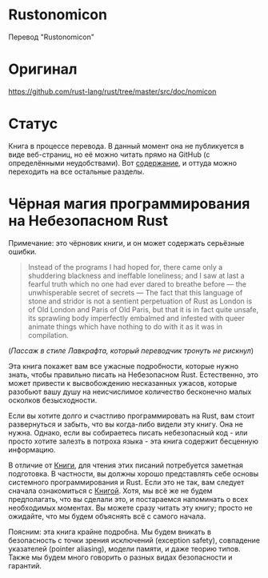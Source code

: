 # Rustonomicon

Перевод "Rustonomicon"

# Оригинал

https://github.com/rust-lang/rust/tree/master/src/doc/nomicon

# Статус

Книга в процессе перевода. В данный момент она не публикуется в виде
веб-страниц, но её можно читать прямо на GitHub (с определёнными неудобствами).
Вот [содержание][summary], и оттуда можно переходить на все остальные разделы.

[summary]: https://github.com/mkpankov/rustonomicon/blob/master/src/SUMMARY.md

# Чёрная магия программирования на Небезопасном Rust

Примечание: это чёрновик книги, и он может содержать серьёзные ошибки.

> Instead of the programs I had hoped for, there came only a shuddering
blackness and ineffable loneliness; and I saw at last a fearful truth which no
one had ever dared to breathe before — the unwhisperable secret of secrets — The
fact that this language of stone and stridor is not a sentient perpetuation of
Rust as London is of Old London and Paris of Old Paris, but that it is in fact
quite unsafe, its sprawling body imperfectly embalmed and infested with queer
animate things which have nothing to do with it as it was in compilation.

(*Пассаж в стиле Лавкрафта, который переводчик тронуть не рискнул*)

Эта книга покажет вам все ужасные подробности, которые нужно знать, чтобы
правильно писать на Небезопасном Rust. Естественно, это может привести к
высвобождению несказанных ужасов, которые разобьют вашу душу на неисчислимое
количество бесконечно малых осколков безысходности.

Если вы хотите долго и счастливо программировать на Rust, вам стоит развернуться
и забыть, что вы когда-либо видели эту книгу. Она не нужна. Однако, если вы
собираетесь писать небезопасный код - или просто хотите залезть в потроха
языка - эта книга содержит бесценную информацию.

В отличие от [Книги][trpl], для чтения этих писаний потребуется заметная
подготовка. В частности, вы должны хорошо представлять себе основы системного
программирования и Rust. Если это не так, вам следует сначала ознакомиться с
[Книгой][trpl]. Хотя, мы всё же не будем предполагать, что вы сделали это, и
постараемся напоминать о всех необходимых моментах. Вы можете сразу читать эту
книгу; просто не ожидайте, что мы будем объяснять всё с самого начала.

Поясним: эта книга крайне подробна. Мы будем вникать в безопасность с точки
зрения исключений (exception safety), совпадение указателей (pointer aliasing),
модели памяти, и даже теорию типов. Также мы будем много говорить о разных видах
безопасности и гарантий.

[trpl]: https://github.com/ruRust/rust_book_ru
